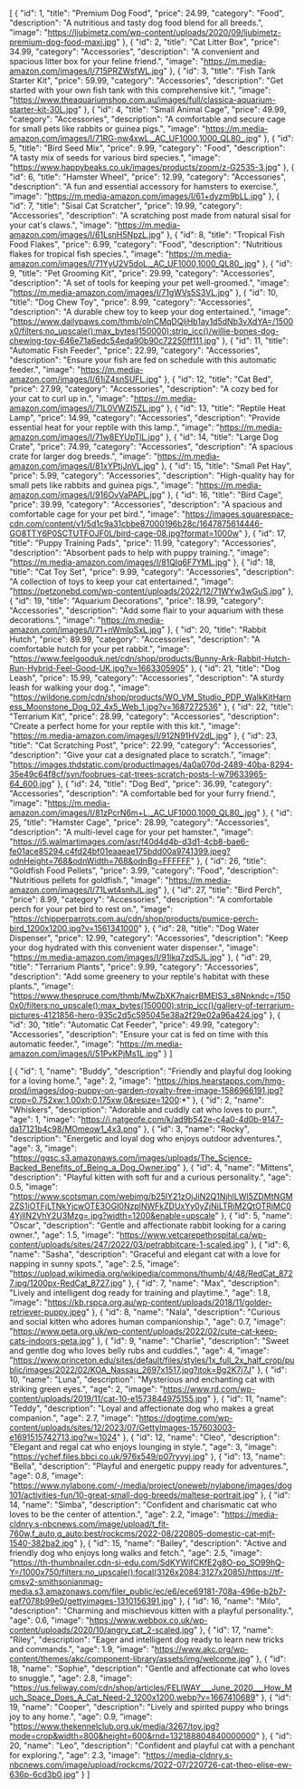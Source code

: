[
  {
    "id": 1,
    "title": "Premium Dog Food",
    "price": 24.99,
    "category": "Food",
    "description": "A nutritious and tasty dog food blend for all breeds.",
    "image": "https://ljubimetz.com/wp-content/uploads/2020/09/ljubimetz-premium-dog-food-maxi.jpg"
  },
  {
    "id": 2,
    "title": "Cat Litter Box",
    "price": 34.99,
    "category": "Accessories",
    "description": "A convenient and spacious litter box for your feline friend.",
    "image": "https://m.media-amazon.com/images/I/715PRZWsfWL.jpg"
  },
  {
    "id": 3,
    "title": "Fish Tank Starter Kit",
    "price": 59.99,
    "category": "Accessories",
    "description": "Get started with your own fish tank with this comprehensive kit.",
    "image": "https://www.theaquariumshop.com.au/images/full/classica-aquarium-starter-kit-30L.jpg"
  },
  {
    "id": 4,
    "title": "Small Animal Cage",
    "price": 49.99,
    "category": "Accessories",
    "description": "A comfortable and secure cage for small pets like rabbits or guinea pigs.",
    "image": "https://m.media-amazon.com/images/I/71RG-nw4xwL._AC_UF1000,1000_QL80_.jpg"
  },
  {
    "id": 5,
    "title": "Bird Seed Mix",
    "price": 9.99,
    "category": "Food",
    "description": "A tasty mix of seeds for various bird species.",
    "image": "https://www.happybeaks.co.uk/images/products/zoom/z-G2535-3.jpg"
  },
  {
    "id": 6,
    "title": "Hamster Wheel",
    "price": 12.99,
    "category": "Accessories",
    "description": "A fun and essential accessory for hamsters to exercise.",
    "image": "https://m.media-amazon.com/images/I/61+dyzm9bLL.jpg"
  },
  {
    "id": 7,
    "title": "Sisal Cat Scratcher",
    "price": 19.99,
    "category": "Accessories",
    "description": "A scratching post made from natural sisal for your cat's claws.",
    "image": "https://m.media-amazon.com/images/I/61LsnH5NpzL.jpg"
  },
  {
    "id": 8,
    "title": "Tropical Fish Food Flakes",
    "price": 6.99,
    "category": "Food",
    "description": "Nutritious flakes for tropical fish species.",
    "image": "https://m.media-amazon.com/images/I/71YyU2V5doL._AC_UF1000,1000_QL80_.jpg"
  },
  {
    "id": 9,
    "title": "Pet Grooming Kit",
    "price": 29.99,
    "category": "Accessories",
    "description": "A set of tools for keeping your pet well-groomed.",
    "image": "https://m.media-amazon.com/images/I/71gWVs5S3VL.jpg"
  },
  {
    "id": 10,
    "title": "Dog Chew Toy",
    "price": 8.99,
    "category": "Accessories",
    "description": "A durable chew toy to keep your dog entertained.",
    "image": "https://www.dailypaws.com/thmb/oInCMqDQljHb1ay1d5dNb3vXdYA=/1500x0/filters:no_upscale():max_bytes(150000):strip_icc()/willie-bones-dog-chewing-toy-646e71a6edc54eda90b90c72250ff111.jpg"
  },
  {
    "id": 11,
    "title": "Automatic Fish Feeder",
    "price": 22.99,
    "category": "Accessories",
    "description": "Ensure your fish are fed on schedule with this automatic feeder.",
    "image": "https://m.media-amazon.com/images/I/61iZ4snSUFL.jpg"
  },
  {
    "id": 12,
    "title": "Cat Bed",
    "price": 27.99,
    "category": "Accessories",
    "description": "A cozy bed for your cat to curl up in.",
    "image": "https://m.media-amazon.com/images/I/71L0VWZI5ZL.jpg"
  },
  {
    "id": 13,
    "title": "Reptile Heat Lamp",
    "price": 14.99,
    "category": "Accessories",
    "description": "Provide essential heat for your reptile with this lamp.",
    "image": "https://m.media-amazon.com/images/I/71w8EYUpTlL.jpg"
  },
  {
    "id": 14,
    "title": "Large Dog Crate",
    "price": 74.99,
    "category": "Accessories",
    "description": "A spacious crate for larger dog breeds.",
    "image": "https://m.media-amazon.com/images/I/81xYPtjJnVL.jpg"
  },
  {
    "id": 15,
    "title": "Small Pet Hay",
    "price": 5.99,
    "category": "Accessories",
    "description": "High-quality hay for small pets like rabbits and guinea pigs.",
    "image": "https://m.media-amazon.com/images/I/916OvVaPAPL.jpg"
  },
  {
    "id": 16,
    "title": "Bird Cage",
    "price": 39.99,
    "category": "Accessories",
    "description": "A spacious and comfortable cage for your pet bird.",
    "image": "https://images.squarespace-cdn.com/content/v1/5d1c9a31cbbe87000196b28c/1647875614446-GO8TTY6P0SCTUTFOJF0L/bird-cage-08.jpg?format=1000w"
  },
  {
    "id": 17,
    "title": "Puppy Training Pads",
    "price": 11.99,
    "category": "Accessories",
    "description": "Absorbent pads to help with puppy training.",
    "image": "https://m.media-amazon.com/images/I/81Qlq6F7YML.jpg"
  },
  {
    "id": 18,
    "title": "Cat Toy Set",
    "price": 9.99,
    "category": "Accessories",
    "description": "A collection of toys to keep your cat entertained.",
    "image": "https://petzonebd.com/wp-content/uploads/2022/12/71WYw3wGuS.jpg"
  },
  {
    "id": 19,
    "title": "Aquarium Decorations",
    "price": 18.99,
    "category": "Accessories",
    "description": "Add some flair to your aquarium with these decorations.",
    "image": "https://m.media-amazon.com/images/I/71+nWmlpSxL.jpg"
  },
  {
    "id": 20,
    "title": "Rabbit Hutch",
    "price": 89.99,
    "category": "Accessories",
    "description": "A comfortable hutch for your pet rabbit.",
    "image": "https://www.feelgooduk.net/cdn/shop/products/Bunny-Ark-Rabbit-Hutch-Run-Hybrid-Feel-Good-UK.jpg?v=1663305905"
  },
  {
    "id": 21,
    "title": "Dog Leash",
    "price": 15.99,
    "category": "Accessories",
    "description": "A sturdy leash for walking your dog.",
    "image": "https://wildone.com/cdn/shop/products/WO_VM_Studio_PDP_WalkKitHarness_Moonstone_Dog_02_4x5_Web_1.jpg?v=1687272536"
  },
  {
    "id": 22,
    "title": "Terrarium Kit",
    "price": 28.99,
    "category": "Accessories",
    "description": "Create a perfect home for your reptile with this kit.",
    "image": "https://m.media-amazon.com/images/I/912N91HV2dL.jpg"
  },
  {
    "id": 23,
    "title": "Cat Scratching Post",
    "price": 22.99,
    "category": "Accessories",
    "description": "Give your cat a designated place to scratch.",
    "image": "https://images.thdstatic.com/productImages/4a0a070d-2489-40ba-8294-35e49c64f8cf/svn/foobrues-cat-trees-scratch-posts-l-w79633965-64_600.jpg"
  },
  {
    "id": 24,
    "title": "Dog Bed",
    "price": 36.99,
    "category": "Accessories",
    "description": "A comfortable bed for your furry friend.",
    "image": "https://m.media-amazon.com/images/I/81zPcrN6m+L._AC_UF1000,1000_QL80_.jpg"
  },
  {
    "id": 25,
    "title": "Hamster Cage",
    "price": 28.99,
    "category": "Accessories",
    "description": "A multi-level cage for your pet hamster.",
    "image": "https://i5.walmartimages.com/asr/f40d4d4b-d3d1-4cb8-bae6-fe01ace85294.c4fd24bf01eaaeae175bdd00a9741399.jpeg?odnHeight=768&odnWidth=768&odnBg=FFFFFF"
  },
  {
    "id": 26,
    "title": "Goldfish Food Pellets",
    "price": 3.99,
    "category": "Food",
    "description": "Nutritious pellets for goldfish.",
    "image": "https://m.media-amazon.com/images/I/71Lwt4snhJL.jpg"
  },
  {
    "id": 27,
    "title": "Bird Perch",
    "price": 8.99,
    "category": "Accessories",
    "description": "A comfortable perch for your pet bird to rest on.",
    "image": "https://chipperparrots.com.au/cdn/shop/products/pumice-perch-bird_1200x1200.jpg?v=1561341000"
  },
  {
    "id": 28,
    "title": "Dog Water Dispenser",
    "price": 12.99,
    "category": "Accessories",
    "description": "Keep your dog hydrated with this convenient water dispenser.",
    "image": "https://m.media-amazon.com/images/I/91lkq7zd5JL.jpg"
  },
  {
    "id": 29,
    "title": "Terrarium Plants",
    "price": 9.99,
    "category": "Accessories",
    "description": "Add some greenery to your reptile's habitat with these plants.",
    "image": "https://www.thespruce.com/thmb/MwZbXK7naicrBMElS3_s8Nnkndc=/1500x0/filters:no_upscale():max_bytes(150000):strip_icc()/gallery-of-terrarium-pictures-4121856-hero-935c2d5c595045e38a2f29e02a96a424.jpg"
  },
  {
    "id": 30,
    "title": "Automatic Cat Feeder",
    "price": 49.99,
    "category": "Accessories",
    "description": "Ensure your cat is fed on time with this automatic feeder.",
    "image": "https://m.media-amazon.com/images/I/51PvKPjMs1L.jpg"
  }
]






[
  {
    "id": 1,
    "name": "Buddy",
    "description": "Friendly and playful dog looking for a loving home.",
    "age": 2,
    "image": "https://hips.hearstapps.com/hmg-prod/images/dog-puppy-on-garden-royalty-free-image-1586966191.jpg?crop=0.752xw:1.00xh;0.175xw,0&resize=1200:*"
  },
  {
    "id": 2,
    "name": "Whiskers",
    "description": "Adorable and cuddly cat who loves to purr.",
    "age": 1,
    "image": "https://i.natgeofe.com/k/ad9b542e-c4a0-4d0b-9147-da17121b4c98/MOmeow1_4x3.png"
  },
  {
    "id": 3,
    "name": "Rocky",
    "description": "Energetic and loyal dog who enjoys outdoor adventures.",
    "age": 3,
    "image": "https://ggsc.s3.amazonaws.com/images/uploads/The_Science-Backed_Benefits_of_Being_a_Dog_Owner.jpg"
  },
  {
    "id": 4,
    "name": "Mittens",
    "description": "Playful kitten with soft fur and a curious personality.",
    "age": 0.5,
    "image": "https://www.scotsman.com/webimg/b25lY21zOjJiN2Q1NjhlLWI5ZDMtNGM2ZS1iOTFjLTNkYjcwOTE3OGI0NzplNWFkZDUxYy0yZjNiLTRiM2QtOTRjMC04YjllN2VhY2U3Mzg=.jpg?width=1200&enable=upscale"
  },
  {
    "id": 5,
    "name": "Oscar",
    "description": "Gentle and affectionate rabbit looking for a caring owner.",
    "age": 1.5,
    "image": "https://www.vetcarepethospital.ca/wp-content/uploads/sites/247/2022/03/petrabbitcare-1-scaled.jpg"
  },
  {
    "id": 6,
    "name": "Sasha",
    "description": "Graceful and elegant cat with a love for napping in sunny spots.",
    "age": 2.5,
    "image": "https://upload.wikimedia.org/wikipedia/commons/thumb/4/48/RedCat_8727.jpg/1200px-RedCat_8727.jpg"
  },
  {
    "id": 7,
    "name": "Max",
    "description": "Lively and intelligent dog ready for training and playtime.",
    "age": 1.8,
    "image": "https://kb.rspca.org.au/wp-content/uploads/2018/11/golder-retriever-puppy.jpeg"
  },
  {
    "id": 8,
    "name": "Nala",
    "description": "Curious and social kitten who adores human companionship.",
    "age": 0.7,
    "image": "https://www.peta.org.uk/wp-content/uploads/2022/02/cute-cat-keep-cats-indoors-peta.jpg"
  },
  {
    "id": 9,
    "name": "Charlie",
    "description": "Sweet and gentle dog who loves belly rubs and cuddles.",
    "age": 4,
    "image": "https://www.princeton.edu/sites/default/files/styles/1x_full_2x_half_crop/public/images/2022/02/KOA_Nassau_2697x1517.jpg?itok=Bg2K7j7J"
  },
  {
    "id": 10,
    "name": "Luna",
    "description": "Mysterious and enchanting cat with striking green eyes.",
    "age": 2,
    "image": "https://www.rd.com/wp-content/uploads/2019/11/cat-10-e1573844975155.jpg"
  },
  {
    "id": 11,
    "name": "Teddy",
    "description": "Loyal and affectionate dog who makes a great companion.",
    "age": 2.7,
    "image": "https://dogtime.com/wp-content/uploads/sites/12/2023/07/GettyImages-157603003-e1691515742713.jpg?w=1024"
  },
  {
    "id": 12,
    "name": "Cleo",
    "description": "Elegant and regal cat who enjoys lounging in style.",
    "age": 3,
    "image": "https://ychef.files.bbci.co.uk/976x549/p07ryyyj.jpg"
  },
  {
    "id": 13,
    "name": "Bella",
    "description": "Playful and energetic puppy ready for adventures.",
    "age": 0.8,
    "image": "https://www.nylabone.com/-/media/project/oneweb/nylabone/images/dog101/activities-fun/10-great-small-dog-breeds/maltese-portrait.jpg"
  },
  {
    "id": 14,
    "name": "Simba",
    "description": "Confident and charismatic cat who loves to be the center of attention.",
    "age": 2.2,
    "image": "https://media-cldnry.s-nbcnews.com/image/upload/t_fit-760w,f_auto,q_auto:best/rockcms/2022-08/220805-domestic-cat-mjf-1540-382ba2.jpg"
  },
  {
    "id": 15,
    "name": "Bailey",
    "description": "Active and friendly dog who enjoys long walks and fetch.",
    "age": 2.5,
    "image": "https://th-thumbnailer.cdn-si-edu.com/SdKYWifCKfE2g8O-po_SO99hQ-Y=/1000x750/filters:no_upscale():focal(3126x2084:3127x2085)/https://tf-cmsv2-smithsonianmag-media.s3.amazonaws.com/filer_public/ec/e6/ece69181-708a-496e-b2b7-eaf7078b99e0/gettyimages-1310156391.jpg"
  },
  {
    "id": 16,
    "name": "Milo",
    "description": "Charming and mischievous kitten with a playful personality.",
    "age": 0.6,
    "image": "https://www.webbox.co.uk/wp-content/uploads/2020/10/angry_cat_2-scaled.jpg"
  },
  {
    "id": 17,
    "name": "Riley",
    "description": "Eager and intelligent dog ready to learn new tricks and commands.",
    "age": 1.9,
    "image": "https://www.akc.org/wp-content/themes/akc/component-library/assets/img/welcome.jpg"
  },
  {
    "id": 18,
    "name": "Sophie",
    "description": "Gentle and affectionate cat who loves to snuggle.",
    "age": 2.8,
    "image": "https://us.feliway.com/cdn/shop/articles/FELIWAY___June_2020___How_Much_Space_Does_A_Cat_Need-2_1200x1200.webp?v=1667410689"
  },
  {
    "id": 19,
    "name": "Cooper",
    "description": "Lively and spirited puppy who brings joy to any home.",
    "age": 0.9,
    "image": "https://www.thekennelclub.org.uk/media/3267/toy.jpg?mode=crop&width=800&height=600&rnd=132188804840000000"
  },
  {
    "id": 20,
    "name": "Leo",
    "description": "Confident and playful cat with a penchant for exploring.",
    "age": 2.3,
    "image": "https://media-cldnry.s-nbcnews.com/image/upload/rockcms/2022-07/220726-cat-theo-elise-ew-636p-6cd3b0.jpg"
  }
]
